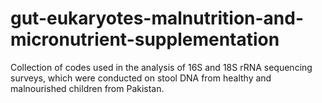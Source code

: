 # gut-eukaryotes-malnutrition-and-micronutrient-supplementation
Collection of codes used in the analysis of 16S and 18S rRNA sequencing surveys, which were conducted on stool DNA from healthy and malnourished children from Pakistan.
